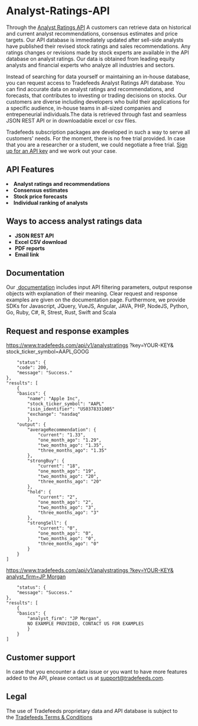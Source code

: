 # Analyst-Ratings-API

Through the <a href="https://tradefeeds.com/analyst-ratings-api/" rel="nofollow"> Analyst Ratings API</a> A customers can retrieve data on historical and current analyst recommendations, consensus estimates and price targets. Our API database is immediately updated after sell-side analysts have published their revised stock ratings and sales recommendations. Any ratings changes or revisions made by stock experts are available in the API database on analyst ratings. Our data is obtained from leading equity analysts and financial experts who analyze all industries and sectors. 


Instead of searching for data yourself or maintaining an in-house database, you can request access to Tradefeeds Analyst Ratings API database. You can find accurate data on analyst ratings and recommendations, and forecasts, that contributes to investing or trading decisions on stocks. Our customers are diverse including developers who build their applications for a specific audience, in-house teams in all-sized companies and entrepeneurial individuals.The data is retrieved through fast and seamless JSON REST API or in downloadable excel or csv files. 


Tradefeeds subscription packages are developed in such a way to serve all customers' needs. For the moment, there is no free trial provided. In case that you are a researcher or a student, we could negotiate a free trial. <a href="https://tradefeeds.com/pricing-subscription-plans/" rel="nofollow">Sign up for an API key</a> and we work out your case.

<h2><a id="user-content-api-features" class="anchor" href="https://github.com/Tradefeeds-Financial-data-API/Company-TechnicalIndicators-API#api-features" aria-hidden="true"></a>API Features</h2>

<li><strong>Analyst ratings and recommendations</strong></li>
<li><strong>Consensus estimates</strong></li>
<li><strong>Stock price forecasts</strong></li>
<li><strong>Individual ranking of analysts</strong></li>


<h2><a id="user-content-ways-to-access-company-data" class="anchor" href="https://github.com/Tradefeeds-Financial-data-API/Company-information-API#ways-to-access-analyst-ratings-data" aria-hidden="true"></a>Ways to access analyst ratings data</h2>
<ul>
 	<li><strong>JSON REST API</strong></li>
 	<li><strong>Excel CSV download</strong></li>
 	<li><strong>PDF reports</strong></li>
 	<li><strong>Email link</strong></li>
</ul>

<h2>Documentation</h2>

Our <a href="https://tradefeeds.com/api-documentation/" rel="nofollow"> documentation</a> includes input API filtering parameters, output response objects with explanation of their meaning. Clear request and response examples are given on the documentation page. Furthermore, we provide SDKs for Javascript, JQuery, VueJS, Angular, JAVA, PHP, NodeJS, Python, Go, Ruby, C#, R, Strest, Rust, Swift and Scala

<h2>Request and response examples</h2>

<a href="https://tradefeeds.com/api-documentation/">https://www.tradefeeds.com/api/v1/analystratings
    ?key=YOUR-KEY&
            stock_ticker_symbol=AAPL,GOOG
</a>


        "status": {
        "code": 200,
        "message": "Success."
    },
    "results": [
        {
        "basics": {
            "name": "Apple Inc",
            "stock_ticker_symbol": "AAPL"
            "isin_identifier": "US0378331005"
            "exchange": "nasdaq"
            },
        "output": {
            "averageRecommendation": {
                "current": "1.33",
                "one_month_ago": "1.29",
                "two_months_ago": "1.35",
                "three_months_ago": "1.35"
            },
            "strongBuy": {
                "current": "18",
                "one_month_ago": "19",
                "two_months_ago": "20",
                "three_months_ago": "20"
            },
            "hold": {
                "current": "2",
                "one_month_ago": "2",
                "two_months_ago": "3",
                "three_months_ago": "3"
            },
            "strongSell": {
                "current": "0",
                "one_month_ago": "0",
                "two_months_ago": "0",
                "three_months_ago": "0"
            }
        }
    ]

<p><a href="https://tradefeeds.com/api-documentation/">https://www.tradefeeds.com/api/v1/analystratings
    ?key=YOUR-KEY&
            analyst_firm=JP Morgan</a></p>


        "status": {
        "message": "Success."
    },
    "results": [
        {
        "basics": {
            "analyst_firm": "JP Morgan",
            NO EXAMPLE PROVIDED, CONTACT US FOR EXAMPLES
            }
        }
    ]



<h2>Customer support</h2>

In case that you encounter a data issue or you want to have more features added to the API, please contact us at support@tradefeeds.com. 

<h2>Legal</h2>

<p> The use of Tradefeeds proprietary data and API database is subject to the&nbsp;<a href="https://tradefeeds.com/terms-and-conditions-on-data/">Tradefeeds Terms &amp; Conditions</a></p>



























